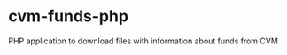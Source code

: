 cvm-funds-php
=============

PHP application to download files with information about funds from CVM
